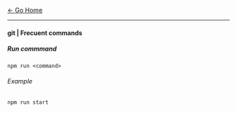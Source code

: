 [&#8592; Go Home](../README.md)

---

#### git | Frecuent commands

##### Run commmand
```
npm run <command>
```

###### Example
```
npm run start
```